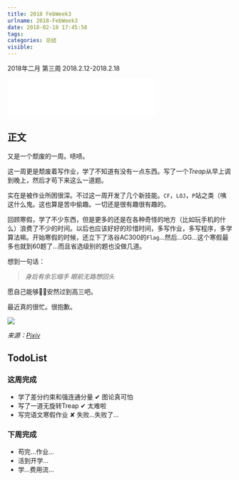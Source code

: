 ```yaml
---
title: 2018 FebWeek3
urlname: 2018-FebWeek3
date: 2018-02-18 17:45:58
tags:
categories: 总结
visible:
---
```


2018年二月 第三周
2018.2.12-2018.2.18
<!-- more -->

<iframe frameborder="no" border="0" marginwidth="0" marginheight="0" width=330 height=86 src="//music.163.com/outchain/player?type=2&id=26672926&auto=0&height=66"></iframe>

## 正文

又是一个颓废的一周。啧啧。

这一周更是颓废着写作业，学了不知道有没有一点东西。写了一个$Treap$从早上调到晚上，然后才苟下来这么一道题。

实在是被作业所困很深。不过这一周开发了几个新技能。`CF`，`LOJ`，`P`站之类（咦这什么鬼。这也算是苦中偷趣。一切还是很有趣很有趣的。

回顾寒假，学了不少东西，但是更多的还是在各种奇怪的地方（比如玩手机的什么）浪费了不少的时间。以后也应该好好的珍惜时间，多写作业，多写程序，多学算法嘛。开始寒假的时候，还立下了洛谷AC300的`Flag`...然后...GG...这个寒假最多也就到60题了...而且省选级别的题也没做几道。

想到一句话：

> *身后有余忘缩手 眼前无路想回头*

愿自己能够安然过到高三吧。

最近真的很忙。很抱歉。

![](title.jpg)

*来源：[Pixiv](https://www.pixiv.net/member_illust.php?mode=medium&illust_id=59959101)*

## TodoList

### 这周完成

+ 学了差分约束和强连通分量 ✔ 图论真可怕
+ 写了一道无旋转Treap  ✔ 太难啦
+ 写完语文寒假作业 ✘ 失败...失败了...

### 下周完成

+ 苟完...作业...
+ 活到开学...
+ 学...费用流...
